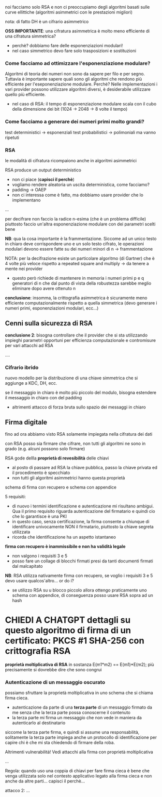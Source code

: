 noi facciamo solo RSA e non ci preoccupiamo degli algoritmi basati sulle curve ellittiche (algoritmi asimmetrici con le prestazioni migliori)

nota: di fatto DH è un cifrario asimmetrico


**OSS IMPORTANTE**: una cifratura asimmetrica è molto meno efficiente di una cifratura simmetrica?
- perchè? dobbiamo fare delle esponenziazioni modulari!
- nel caso simmetrico devo fare solo trasposizioni e sostituzioni


### Come facciamo ad ottimizzare l'esponenziazione modulare?
Algoritmi di teoria dei numeri non sono da sapere per filo e per segno. Tuttavia è importante sapere quali sono gli algoritmi che rendono più efficiente per l'eseponenziazione modulare. Perchè? Nelle implementazioni i vari provider possono utilizzare algoritmi diversi, è desiderabile utilizzare quello più efficiente.
- nel caso di RSA: il tempo di esponenziazione modulare scala con il cubo della dimensione dei bit (1024 -> 2048 -> 8 volte il tempo)

### Come facciamo a generare dei numeri primi molto grandi?
test deterministici -> esponenziali
test probabilistici -> polimoniali ma vanno ripetuti



### RSA
le modalità di cifratura ricompaiono anche in algoritmi asimmetrici

RSA produce un output deterministico
- non ci piace (**capisci il perchè**)
- vogliamo rendere aleatoria un uscita deterministica, come facciamo?
- padding -> OAEP
- non ci interessa come è fatto, ma dobbiamo usare provider che lo implementano

...

per decifrare non faccio la radice n-esima (che è un problema difficile) piuttosto faccio un'altra esponenziazione modulare con dei parametri scelti bene

**NB**: qua la cosa importante è la frammentazione. Siccome ad un unico testo in chiaro deve corrispondere uno e un solo testo cifrato, le operazioni modulari devono essere fatte su dei numeri minori di n -> frammentazione



NOTA: per la decifrazione esiste un particolare algoritmo (di Gartner) che è 4 volte più veloce rispetto a repeated square and multiply -> da tenere a mente nei provider
- questo però richiede di mantenere in memoria i numeri primi p e q generatori di n che dal punto di vista della robustezza sarebbe meglio eliminare dopo avere ottenuto n 

**conclusione**: insomma, la crittografia asimmetrica è sicuramente meno efficiente computazionalmente rispetto a quella simmetrica (devo generare i numeri primi, esponenziazioni modulari, ecc...)



## Cenni sulla sicurezza di RSA


**conclusione 2**: bisogna controllare che il provider che si sta utilizzando impieghi parametri opportuni per efficienza computazionale e contromisure per vari attacchi ad RSA

....



### Cifrario ibrido
nuovo modello per la distribuzione di una chiave simmetrica che si aggiunge a KDC, DH, ecc.

se il messaggio in chiaro è molto più piccolo del modulo, bisogna estendere il messaggio in chiaro con del padding
- altrimenti attacco di forza bruta sullo spazio dei messaggi in chiaro







## Firma digitale
fino ad ora abbiamo visto RSA solamente impiegata nella cifratura dei dati

con RSA posso sia firmare che cifrare, non tutti gli algoritmi ne sono in grado (e.g. alcuni possono solo firmare)

RSA gode dellla **proprietà di revesibilità** delle chiavi
- al posto di passare ad RSA la chiave pubblica, passo la chiave privata ed il procedimento è specchiato
- non tutti gli algoritmi asimmetrici hanno questa proprietà


schema di firma con recupero e schema con appendice




5 requisiti:
- di nuovo i termini identificazione e autenticazione mi risultano ambigui. Qua il primo requisito riguarda autenticazione del firmatario e quindi cio che lo garantisce è una PKI
- in questo caso, senza certificazione, la firma consente a chiunque di identificare univocamente NON il firmatario, piuttosto la chiave segreta utilizzata
- ricorda che identificazione ha un aspetto istantaneo


**firma con recupero è inammissibile e non ha validità legale**
- non valgono i requisiti 3 e 5
- posso fare un collage di blocchi firmati presi da tanti documenti firmati dal malcapitato

**NB**: RSA utilizza nativamente firma con recupero, se voglio i requisiti 3 e 5 devo usare qualcos'altro... or do i?
- se utilizzo RSA su u blocco piccolo allora ottengo praticamente uno schema con appendice, di conseguenza posso usare RSA sopra ad un hash 


# CHIEDI A CHATGPT dettagli su questo algoritmo di firma di un certificato: PKCS #1 SHA-256 con crittografia RSA

**proprietà moltiplicativa di RSA**
in sostanza E(m1\*m2) == E(m1)\*E(m2); più precisamente si dovrebbe dire che sono congrui


### Autenticazione di un messaggio oscurato
possiamo sfruttare la proprietà moltiplicativa in uno schema che si chiama firma cieca.

- autenticazione da parte di una **terza parte** di un messaggio firmato da me senza che la terza parte possa conoscerne il contenuto
- la terza parte mi firma un messaggio che non vede in maniera da autenticarlo al destinatario

siccome la terza parte firma, e quindi si assume una responsabilità, solitamente la terza parte impiega anche un protocollo di identificazione per capire chi è che mi sta chiedendo di firmare della roba. 

Altrimenti vulnerabilità! Vedi attacchi alla firma con proprietà moltiplicativa

...

Regola: quando uso una coppia di chiavi per fare firma cieca è bene che venga utilizzata solo nel contesto applicativo legato alla firma cieca e non anche da altre parti... capisci il perchè...

attacco 2: ...